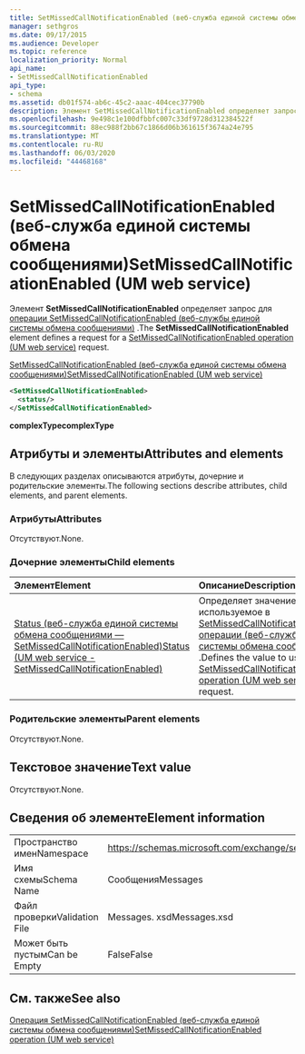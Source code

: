```yaml
---
title: SetMissedCallNotificationEnabled (веб-служба единой системы обмена сообщениями)
manager: sethgros
ms.date: 09/17/2015
ms.audience: Developer
ms.topic: reference
localization_priority: Normal
api_name:
- SetMissedCallNotificationEnabled
api_type:
- schema
ms.assetid: db01f574-ab6c-45c2-aaac-404cec37790b
description: Элемент SetMissedCallNotificationEnabled определяет запрос для операции SetMissedCallNotificationEnabled (веб-службы единой системы обмена сообщениями).
ms.openlocfilehash: 9e498c1e100dfbbfc007c33df9728d312384522f
ms.sourcegitcommit: 88ec988f2bb67c1866d06b361615f3674a24e795
ms.translationtype: MT
ms.contentlocale: ru-RU
ms.lasthandoff: 06/03/2020
ms.locfileid: "44468168"
---
```

# <a name="setmissedcallnotificationenabled-um-web-service"></a><span data-ttu-id="b7f5b-103">SetMissedCallNotificationEnabled (веб-служба единой системы обмена сообщениями)</span><span class="sxs-lookup"><span data-stu-id="b7f5b-103">SetMissedCallNotificationEnabled (UM web service)</span></span>

<span data-ttu-id="b7f5b-104">Элемент **SetMissedCallNotificationEnabled** определяет запрос для [операции SetMissedCallNotificationEnabled (веб-службы единой системы обмена сообщениями)](setmissedcallnotificationenabled-operation-um-web-service.md) .</span><span class="sxs-lookup"><span data-stu-id="b7f5b-104">The **SetMissedCallNotificationEnabled** element defines a request for a [SetMissedCallNotificationEnabled operation (UM web service)](setmissedcallnotificationenabled-operation-um-web-service.md) request.</span></span> 
  
[<span data-ttu-id="b7f5b-105">SetMissedCallNotificationEnabled (веб-служба единой системы обмена сообщениями)</span><span class="sxs-lookup"><span data-stu-id="b7f5b-105">SetMissedCallNotificationEnabled (UM web service)</span></span>](setmissedcallnotificationenabled-um-web-service.md)
  
```xml
<SetMissedCallNotificationEnabled>
  <status/> 
</SetMissedCallNotificationEnabled>
```

 <span data-ttu-id="b7f5b-106">**complexType**</span><span class="sxs-lookup"><span data-stu-id="b7f5b-106">**complexType**</span></span>
## <a name="attributes-and-elements"></a><span data-ttu-id="b7f5b-107">Атрибуты и элементы</span><span class="sxs-lookup"><span data-stu-id="b7f5b-107">Attributes and elements</span></span>

<span data-ttu-id="b7f5b-108">В следующих разделах описываются атрибуты, дочерние и родительские элементы.</span><span class="sxs-lookup"><span data-stu-id="b7f5b-108">The following sections describe attributes, child elements, and parent elements.</span></span>
  
### <a name="attributes"></a><span data-ttu-id="b7f5b-109">Атрибуты</span><span class="sxs-lookup"><span data-stu-id="b7f5b-109">Attributes</span></span>

<span data-ttu-id="b7f5b-110">Отсутствуют.</span><span class="sxs-lookup"><span data-stu-id="b7f5b-110">None.</span></span>
  
### <a name="child-elements"></a><span data-ttu-id="b7f5b-111">Дочерние элементы</span><span class="sxs-lookup"><span data-stu-id="b7f5b-111">Child elements</span></span>

|<span data-ttu-id="b7f5b-112">**Элемент**</span><span class="sxs-lookup"><span data-stu-id="b7f5b-112">**Element**</span></span>|<span data-ttu-id="b7f5b-113">**Описание**</span><span class="sxs-lookup"><span data-stu-id="b7f5b-113">**Description**</span></span>|
|:-----|:-----|
|[<span data-ttu-id="b7f5b-114">Status (веб-служба единой системы обмена сообщениями — SetMissedCallNotificationEnabled)</span><span class="sxs-lookup"><span data-stu-id="b7f5b-114">Status (UM web service - SetMissedCallNotificationEnabled)</span></span>](status-um-web-servicesetmissedcallnotificationenabled.md) <br/> |<span data-ttu-id="b7f5b-115">Определяет значение, используемое в [SetMissedCallNotificationEnabled операции (веб-служба единой системы обмена сообщениями)](setmissedcallnotificationenabled-operation-um-web-service.md) .</span><span class="sxs-lookup"><span data-stu-id="b7f5b-115">Defines the value to use in a [SetMissedCallNotificationEnabled operation (UM web service)](setmissedcallnotificationenabled-operation-um-web-service.md) request.</span></span>  <br/> |
   
### <a name="parent-elements"></a><span data-ttu-id="b7f5b-116">Родительские элементы</span><span class="sxs-lookup"><span data-stu-id="b7f5b-116">Parent elements</span></span>

<span data-ttu-id="b7f5b-117">Отсутствуют.</span><span class="sxs-lookup"><span data-stu-id="b7f5b-117">None.</span></span>
  
## <a name="text-value"></a><span data-ttu-id="b7f5b-118">Текстовое значение</span><span class="sxs-lookup"><span data-stu-id="b7f5b-118">Text value</span></span>

<span data-ttu-id="b7f5b-119">Отсутствуют.</span><span class="sxs-lookup"><span data-stu-id="b7f5b-119">None.</span></span>
  
## <a name="element-information"></a><span data-ttu-id="b7f5b-120">Сведения об элементе</span><span class="sxs-lookup"><span data-stu-id="b7f5b-120">Element information</span></span>

|||
|:-----|:-----|
|<span data-ttu-id="b7f5b-121">Пространство имен</span><span class="sxs-lookup"><span data-stu-id="b7f5b-121">Namespace</span></span>  <br/> |https://schemas.microsoft.com/exchange/services/2006/messages  <br/> |
|<span data-ttu-id="b7f5b-122">Имя схемы</span><span class="sxs-lookup"><span data-stu-id="b7f5b-122">Schema Name</span></span>  <br/> |<span data-ttu-id="b7f5b-123">Сообщения</span><span class="sxs-lookup"><span data-stu-id="b7f5b-123">Messages</span></span>  <br/> |
|<span data-ttu-id="b7f5b-124">Файл проверки</span><span class="sxs-lookup"><span data-stu-id="b7f5b-124">Validation File</span></span>  <br/> |<span data-ttu-id="b7f5b-125">Messages. xsd</span><span class="sxs-lookup"><span data-stu-id="b7f5b-125">Messages.xsd</span></span>  <br/> |
|<span data-ttu-id="b7f5b-126">Может быть пустым</span><span class="sxs-lookup"><span data-stu-id="b7f5b-126">Can be Empty</span></span>  <br/> |<span data-ttu-id="b7f5b-127">False</span><span class="sxs-lookup"><span data-stu-id="b7f5b-127">False</span></span>  <br/> |
   
## <a name="see-also"></a><span data-ttu-id="b7f5b-128">См. также</span><span class="sxs-lookup"><span data-stu-id="b7f5b-128">See also</span></span>



[<span data-ttu-id="b7f5b-129">Операция SetMissedCallNotificationEnabled (веб-служба единой системы обмена сообщениями)</span><span class="sxs-lookup"><span data-stu-id="b7f5b-129">SetMissedCallNotificationEnabled operation (UM web service)</span></span>](setmissedcallnotificationenabled-operation-um-web-service.md)

